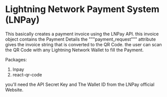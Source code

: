 # Lightning Network Payment System (LNPay)

This basically creates a payment invoice using the LNPay API.
this invoice object contains the Payment Details 
the """payment_request""" attribute gives the invoice string that is converted to the QR Code.
the user can scan the QR Code with any Lightning Network Wallet to fill the Payment.

Packages:
1. lnpay
2. react-qr-code


you'll need the API Secret Key and The Wallet ID from the LNPay official Website.
